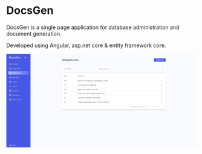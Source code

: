 # DocsGen

DocsGen is a single page application for database administration and document generation.

Developed using Angular, asp.net core & entity framework core.

![alt text](https://github.com/MadVlad1715/DocsGen/blob/main/preview.png?raw=true)
